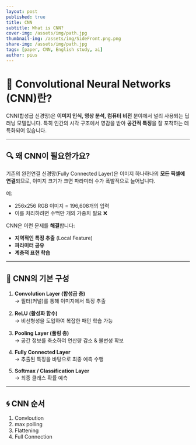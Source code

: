 ```yaml
---
layout: post
published: true
title: CNN
subtitle: What is CNN?
cover-img: /assets/img/path.jpg
thumbnail-img: /assets/img/SideFront.png.png
share-img: /assets/img/path.jpg
tags: [paper, CNN, English study, ai]
author: pius
---
```


# 🧠 Convolutional Neural Networks (CNN)란?

CNN(합성곱 신경망)은 **이미지 인식, 영상 분석, 컴퓨터 비전** 분야에서 널리 사용되는 딥러닝 모델입니다. 특히 인간의 시각 구조에서 영감을 받아 **공간적 특징**을 잘 포착하는 데 특화되어 있습니다.

---

## 🔍 왜 CNN이 필요한가요?

기존의 완전연결 신경망(Fully Connected Layer)은 이미지 하나하나의 **모든 픽셀에 연결**되므로, 이미지 크기가 크면 파라미터 수가 폭발적으로 늘어납니다.

예:  
- 256x256 RGB 이미지 = 196,608개의 입력  
- 이를 처리하려면 수백만 개의 가중치 필요 ❌

CNN은 이런 문제를 **해결**합니다:
- **지역적인 특징 추출** (Local Feature)
- **파라미터 공유**
- **계층적 표현 학습**

---

## 🧱 CNN의 기본 구성

1. **Convolution Layer (합성곱 층)**  
   → 필터(커널)를 통해 이미지에서 특징 추출

2. **ReLU (활성화 함수)**  
   → 비선형성을 도입하여 복잡한 패턴 학습 가능

3. **Pooling Layer (풀링 층)**  
   → 공간 정보를 축소하여 연산량 감소 & 불변성 확보

4. **Fully Connected Layer**  
   → 추출된 특징을 바탕으로 최종 예측 수행

5. **Softmax / Classification Layer**  
   → 최종 클래스 확률 예측



---

## 🌀 CNN 순서
01. Convloution
02. max polling
03. Flattening
04. Full Connection



